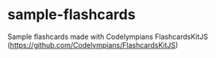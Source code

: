 # sample-flashcards
Sample flashcards made with Codelympians FlashcardsKitJS (https://github.com/Codelympians/FlashcardsKitJS)
